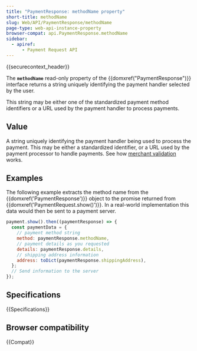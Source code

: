 ```yaml
---
title: "PaymentResponse: methodName property"
short-title: methodName
slug: Web/API/PaymentResponse/methodName
page-type: web-api-instance-property
browser-compat: api.PaymentResponse.methodName
sidebar:
  - apiref:
      - Payment Request API
---
```


{{securecontext_header}}

The **`methodName`** read-only
property of the {{domxref("PaymentResponse")}} interface returns a string uniquely
identifying the payment handler selected by the user.

This string may be either
one of the standardized payment method identifiers or a URL used by the payment handler
to process payments.

## Value

A string uniquely identifying the payment handler being used to
process the payment. This may be either a standardized identifier, or a URL used by the
payment processor to handle payments. See
how [merchant validation](/en-US/docs/Web/API/Payment_Request_API/Concepts#merchant_validation) works.

## Examples

The following example extracts the method name from the {{domxref('PaymentResponse')}}
object to the promise returned from {{domxref('PaymentRequest.show()')}}. In a
real-world implementation this data would then be sent to a payment server.

```js
payment.show().then((paymentResponse) => {
  const paymentData = {
    // payment method string
    method: paymentResponse.methodName,
    // payment details as you requested
    details: paymentResponse.details,
    // shipping address information
    address: toDict(paymentResponse.shippingAddress),
  };
  // Send information to the server
});
```

## Specifications

{{Specifications}}

## Browser compatibility

{{Compat}}
